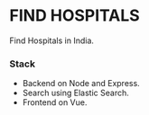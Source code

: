 # FIND HOSPITALS

Find Hospitals in India.


### Stack 

* Backend on Node and Express.
* Search using Elastic Search.
* Frontend on Vue.
